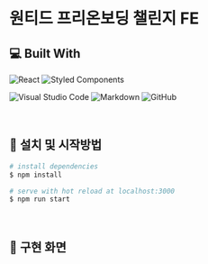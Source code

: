 # 원티드 프리온보딩 챌린지 FE

## 💻 Built With

![React](https://img.shields.io/badge/react-%2320232a.svg?style=for-the-badge&logo=react&logoColor=%2361DAFB)
![Styled Components](https://img.shields.io/badge/styled--components-DB7093?style=for-the-badge&logo=styled-components&logoColor=white)

![Visual Studio Code](https://img.shields.io/badge/VisualStudioCode-0078d7.svg?style=for-the-badge&logo=visual-studio-code&logoColor=white)
![Markdown](https://img.shields.io/badge/markdown-%23000000.svg?style=for-the-badge&logo=markdown&logoColor=white)
![GitHub](https://img.shields.io/badge/github-%23121011.svg?style=for-the-badge&logo=github&logoColor=white)

<!-- ![TypeScript](https://img.shields.io/badge/typescript-%23007ACC.svg?style=for-the-badge&logo=typescript&logoColor=white) -->

<br>

## 🔧 설치 및 시작방법

```bash
# install dependencies
$ npm install

# serve with hot reload at localhost:3000
$ npm run start
```

<br>

## 🎨 구현 화면

<br>
